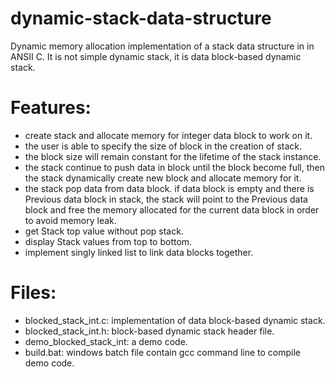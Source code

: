 # dynamic-stack-data-structure
 Dynamic memory allocation implementation of a stack data structure in in ANSII C.
 It is not simple dynamic stack, it is data block-based dynamic stack.
 # Features:
 - create stack and allocate memory for  integer data block to work on it.
 - the user is able to specify the size of block in the creation of stack.
 - the block size will remain constant for the lifetime of the stack instance.
 - the stack continue to push data in block until the block become full, then the stack dynamically create new block and allocate memory for it.
 - the stack pop data from data block. if data block is empty and there is Previous data block in stack, the stack will point to the Previous data block and free the memory allocated for the current data block in order to avoid memory leak.
 - get Stack top value without pop stack. 
 - display Stack values from top to bottom.
 - implement singly linked list to link data blocks together.

# Files:
- blocked_stack_int.c: implementation of data block-based dynamic stack.
- blocked_stack_int.h: block-based dynamic stack header file.
- demo_blocked_stack_int: a demo code.
- build.bat: windows batch file contain gcc command line to compile demo code.
 
